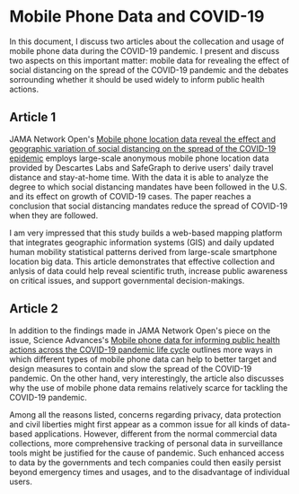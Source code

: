 
# Mobile Phone Data and COVID-19
In this document, I discuss two articles about the collecation and usage of mobile phone data during the COVID-19 pandemic. I present and discuss two aspects on this important matter: mobile data for revealing the effect of social distancing on the spread of the COVID-19 pandemic and the debates sorrounding whether  it should be used widely to inform public health actions.

## Article 1
JAMA Network Open's [Mobile phone location data reveal the effect and geographic variation of social distancing on the spread of the COVID-19 epidemic](https://arxiv.org/abs/2004.11430) employs large-scale anonymous mobile phone location data provided by Descartes Labs and SafeGraph to derive users' daily travel distance and stay-at-home time. With the data it is able to analyze the degree to which social distancing mandates have been followed in the U.S. and its effect on growth of COVID-19 cases. The paper reaches a conclusion that social distancing mandates reduce the spread of COVID-19 when they are followed.

I am very impressed that this study builds a web-based mapping platform that integrates geographic information systems (GIS) and daily updated human mobility statistical patterns derived from large-scale smartphone location big data. This article demonstrates that effective collection and anlysis of data could help reveal scientific truth, increase public awareness on critical issues, and support governmental decision-makings. 

## Article 2
In addition to the findings made in JAMA Network Open's piece on the issue, Science Advances's [Mobile phone data for informing public health actions across the COVID-19 pandemic life cycle](https://advances.sciencemag.org/content/6/23/eabc0764/) outlines more ways in which different types of mobile phone data can help to better target and design measures to contain and slow the spread of the COVID-19 pandemic. On the other hand, very interestingly, the article also discusses why the use of mobile phone data remains relatively scarce for tackling the COVID-19 pandemic. 

Among all the reasons listed, concerns regarding privacy, data protection and civil liberties might first appear as a common issue for all kinds of data-based applications. However, different from the normal commercial data collections, more comprehensive tracking of personal data in surveillance tools might be justified for the cause of pandemic. Such enhanced access to data by the governments and tech companies could then easily persist beyond emergency times and usages, and to the disadvantage of individual users.
